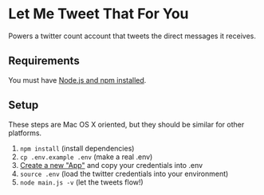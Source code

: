 # Let Me Tweet That For You
Powers a twitter count account that tweets the direct messages it receives.

## Requirements
You must have [Node.js and npm installed](http://nodejs.org/).

## Setup
These steps are Mac OS X oriented, but they should be similar for other platforms.

1. ```npm install``` (install dependencies)
2. ```cp .env.example .env``` (make a real .env)
3. [Create a new "App"](https://apps.twitter.com/) and copy your credentials into .env
3. ```source .env``` (load the twitter credentials into your environment)
4. ```node main.js -v``` (let the tweets flow!)